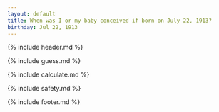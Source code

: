```yaml
---
layout: default
title: When was I or my baby conceived if born on July 22, 1913?
birthday: Jul 22, 1913
---
```


{% include header.md %}

{% include guess.md %}

{% include calculate.md %}

{% include safety.md %}

{% include footer.md %}



